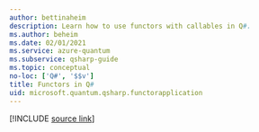 ```yaml
---
author: bettinaheim
description: Learn how to use functors with callables in Q#.
ms.author: beheim
ms.date: 02/01/2021
ms.service: azure-quantum
ms.subservice: qsharp-guide
ms.topic: conceptual
no-loc: ['Q#', '$$v']
title: Functors in Q#
uid: microsoft.quantum.qsharp.functorapplication
---
```


<!---
# Functors in Q#
-->

[!INCLUDE [source link](~/includes/qsharp-language/Specifications/Language/3_Expressions/FunctorApplication.md)]